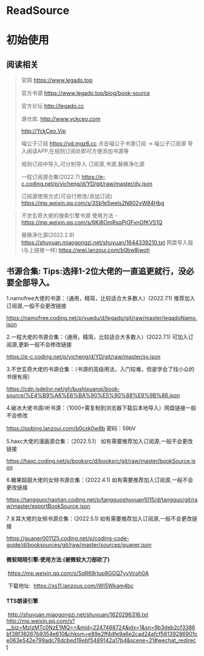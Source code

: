 # ReadSource

# 初始使用

## **阅读相关**
 
> 官网
> https://www.legado.top
> 
> 官方书源
> https://www.legado.top/blog/book-source
> 
> 官方论坛
> http://legado.cc
>
> 源仓库:
> http://www.yckceo.com
> 
> http://YckCeo.Vip
> 
> 喵公子订阅
> https://yd.mgz6.cc  点击喵公子书源订阅 -> 喵公子订阅源 导入阅读APP,在规则订阅处即可方便添加书源等
> 
> 规则订阅中导入,可分别导入 订阅源,书源,替换净化源
> 
> 一程订阅源合集(2022.7)
> https://e-c.coding.net/p/yicheng/d/YD/git/raw/master/dy.json
> 
> 订阅源使用方式(可自行修改/添加订阅)
> https://mp.weixin.qq.com/s/3Sb1e5weIs2N802yW84Hbg

> 不世玄奇大佬的搜索引擎书源 使用方法 - https://mp.weixin.qq.com/s/6Ki8OmRsqPjOFvnGfKVS1Q
> 
> 替换净化源(2022.2.8)
> https://shuyuan.miaogongzi.net/shuyuan/1644339210.txt
> 网盘导入版(与上链接一样)
> https://wwi.lanzoui.com/b0bw8jwoh

## 书源合集: Tips:选择1-2位大佬的一直追更就行，没必要全部导入。

1.namofree大佬的书源：（通用，精简，比较适合大多数人）(2022.7.1) 推荐加入订阅源,一般不会更改链接

https://namofree.coding.net/p/yuedu/d/legado/git/raw/master/legadoNamo.json

2.一程大佬的书源合集：（通用，精简，比较适合大多数人）(2022.7.1) 可加入订阅源,更新一般不会修改链接

https://e-c.coding.net/p/yicheng/d/YD/git/raw/master/sy.json

3.不世玄奇大佬的书源合集：（书源的高级用法，入门较难，但是学会了找小众的书很有用）

https://cdn.jsdelivr.net/gh/bushixuanqi/book-source/%E4%B9%A6%E6%BA%90%E5%90%88%E9%9B%86.json

4.破冰大佬书源/听书源：（1000+需复制到浏览器下载后本地导入）网盘链接一般不会修改

https://pobing.lanzoui.com/b0cxk0w8b   密码：59bV

5.haxc大佬的漫画源合集：（2022.5.1） 如有需要推荐加入订阅源,一般不会更改链接

https://haxc.coding.net/p/booksrc/d/booksrc/git/raw/master/bookSource.json

6.糖果超甜大佬的女频书源合集：(2022.4.1)  如有需要推荐加入订阅源,一般不会更改链接

https://tangguochaotian.coding.net/p/tangguoshuyuan1015/d/tangguo/git/raw/master/exportBookSource.json

7.关耳大佬的女频书源合集：(2022.5.1)   如有需要推荐加入订阅源,一般不会更改链接

https://guaner001125.coding.net/p/coding-code-guide/d/booksources/git/raw/master/sources/guaner.json




#### 	微软晓晓引擎:使用方法:(被微软大刀部砍了)

​	https://mp.weixin.qq.com/s/5qR69rIup8GGQ7yvVcoh0A

​	下载地址:
​	https://xs11.lanzous.com/iWI5Wkam4bc


#### 	TTS朗读引擎
​	http://shuyuan.miaogongzi.net/shuyuan/1620296316.txt
​	
​	http://mp.weixin.qq.com/s?__biz=MzIzMTc0NzE1MQ==&mid=2247488724&idx=1&sn=9b3deb2cf3386bf38f36267b9354e610&chksm=e89e2ff4dfe9a6e2cad24afcf56139286901ce063e542e799adc76dcbed19ebf5489142a17b4&scene=21#wechat_redirect

